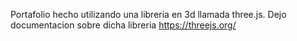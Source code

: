 Portafolio hecho utilizando una libreria en 3d llamada three.js. Dejo documentacion sobre dicha libreria https://threejs.org/
